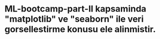 # ML-bootcamp-part-II kapsaminda "matplotlib" ve "seaborn" ile veri gorsellestirme konusu ele alinmistir.
